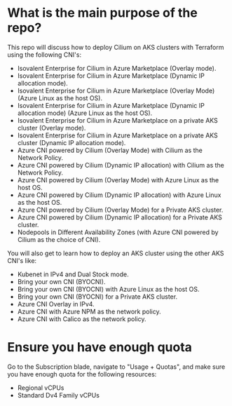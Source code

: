 # What is the main purpose of the repo?
This repo will discuss how to deploy Cilium on AKS clusters with Terraform using the following CNI's:
* Isovalent Enterprise for Cilium in Azure Marketplace (Overlay mode).
* Isovalent Enterprise for Cilium in Azure Marketplace (Dynamic IP allocation mode).
* Isovalent Enterprise for Cilium in Azure Marketplace (Overlay Mode) (Azure Linux as the host OS).
* Isovalent Enterprise for Cilium in Azure Marketplace (Dynamic IP allocation mode) (Azure Linux as the host OS).
* Isovalent Enterprise for Cilium in Azure Marketplace on a private AKS cluster (Overlay mode).
* Isovalent Enterprise for Cilium in Azure Marketplace on a private AKS cluster (Dynamic IP allocation mode).
* Azure CNI powered by Cilium (Overlay Mode) with Cilium as the Network Policy. 
* Azure CNI powered by Cilium (Dynamic IP allocation) with Cilium as the Network Policy.
* Azure CNI powered by Cilium (Overlay Mode) with Azure Linux as the host OS.
* Azure CNI powered by Cilium (Dynamic IP allocation) with Azure Linux as the host OS.
* Azure CNI powered by Cilium (Overlay Mode) for a Private AKS cluster.
* Azure CNI powered by Cilium (Dynamic IP allocation) for a Private AKS cluster.
* Nodepools in Different Availability Zones (with Azure CNI powered by Cilium as the choice of CNI).

You will also get to learn how to deploy an AKS cluster using the other AKS CNI's like:
* Kubenet in IPv4 and Dual Stock mode.
* Bring your own CNI (BYOCNI).
* Bring your own CNI (BYOCNI) with Azure Linux as the host OS.
* Bring your own CNI (BYOCNI) for a Private AKS cluster.
* Azure CNI Overlay in IPv4.
* Azure CNI with Azure NPM as the network policy.
* Azure CNI with Calico as the network policy.

# Ensure you have enough quota
Go to the Subscription blade, navigate to "Usage + Quotas", and make sure you have enough quota for the following resources:

- Regional vCPUs
- Standard Dv4 Family vCPUs
